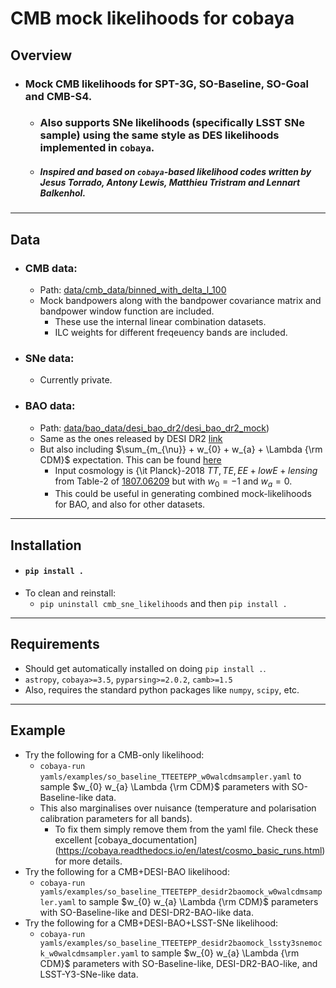 # CMB mock likelihoods for cobaya

## Overview
* ### Mock CMB likelihoods for SPT-3G, SO-Baseline, SO-Goal and CMB-S4.
  * ### Also supports SNe likelihoods (specifically LSST SNe sample) using the same style as DES likelihoods implemented in `cobaya`.
  * ##### Inspired and based on `cobaya`-based likelihood codes written by Jesus *Torrado*, Antony *Lewis*, Matthieu *Tristram* and Lennart *Balkenhol*.
---
## Data
* ### CMB data:
  * Path: [data/cmb_data/binned_with_delta_l_100](https://github.com/sriniraghunathan/CMB_cobaya_likelihoods_and_sampling/data/cmb_data/binned_with_delta_l_100/)
  * Mock bandpowers along with the bandpower covariance matrix and bandpower window function are included.
    * These use the internal linear combination datasets.
    * ILC weights for different freqeuency bands are included.
* ### SNe data:
  * Currently private.
* ### BAO data:
  * Path: [data/bao_data/desi_bao_dr2/desi_bao_dr2_mock](https://github.com/sriniraghunathan/CMB_cobaya_likelihoods_and_sampling/data/bao_data/desi_bao_dr2/desi_bao_dr2_mock))
  * Same as the ones released by DESI DR2 [link](https://github.com/CobayaSampler/bao_data/desi_bao_dr2)
  * But also including $\sum_{m_{\nu}} + w_{0} + w_{a} + \Lambda {\rm CDM}$ expectation. This can be found [here](https://github.com/sriniraghunathan/CMB_cobaya_likelihoods_and_sampling/data/bao_data/desi_bao_dr2/desi_bao_dr2_mock/desi_gaussian_bao_ALL_GCcomb_mean_camb.txt)
    * Input cosmology is {\it Planck}-2018 $TT,TE,EE+lowE+lensing$ from Table-2 of [1807.06209](https://arxiv.org/pdf/1807.06209) but with $w_{0}=-1$ and $w_{a}=0$.
    * This could be useful in generating combined mock-likelihoods for BAO, and also for other datasets.
---
## Installation
* #### `pip install .`
* To clean and reinstall:
  * `pip uninstall cmb_sne_likelihoods` and then `pip install .`
---
## Requirements
* Should get automatically installed on doing `pip install .`. 
* `astropy`, `cobaya>=3.5`, `pyparsing>=2.0.2`, `camb>=1.5`
* Also, requires the standard python packages like `numpy`, `scipy`, etc.
---
## Example
* Try the following for a CMB-only likelihood:
  * `cobaya-run yamls/examples/so_baseline_TTEETEPP_w0walcdmsampler.yaml` to sample $w_{0} w_{a} \Lambda {\rm CDM}$ parameters with SO-Baseline-like data.
  * This also marginalises over nuisance (temperature and polarisation calibration parameters for all bands).
    * To fix them simply remove them from the yaml file. Check these excellent [cobaya_documentation] (https://cobaya.readthedocs.io/en/latest/cosmo_basic_runs.html) for more details.
* Try the following for a CMB+DESI-BAO likelihood:
  * `cobaya-run yamls/examples/so_baseline_TTEETEPP_desidr2baomock_w0walcdmsampler.yaml` to sample $w_{0} w_{a} \Lambda {\rm CDM}$ parameters with SO-Baseline-like and DESI-DR2-BAO-like data.
* Try the following for a CMB+DESI-BAO+LSST-SNe likelihood:
  * `cobaya-run yamls/examples/so_baseline_TTEETEPP_desidr2baomock_lssty3snemock_w0walcdmsampler.yaml` to sample $w_{0} w_{a} \Lambda {\rm CDM}$ parameters with SO-Baseline-like, DESI-DR2-BAO-like, and LSST-Y3-SNe-like data.

  
    
